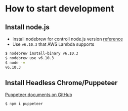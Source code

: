 # How to start development
## Install node.js
- Install nodebrew for controll node.js version [reference](https://qiita.com/sinmetal/items/154e81823f386279b33c)
- Use `v6.10.3` that AWS Lambda supports

```sh
$ nodebrew install-binary v6.10.3
$ nodebrew use v6.10.3
$ node -v
v6.10.3
```

## Install Headless Chrome/Puppeteer
[Puppeteer documents on GitHub](https://github.com/GoogleChrome/puppeteer)
```sh
$ npm i puppeteer
```
